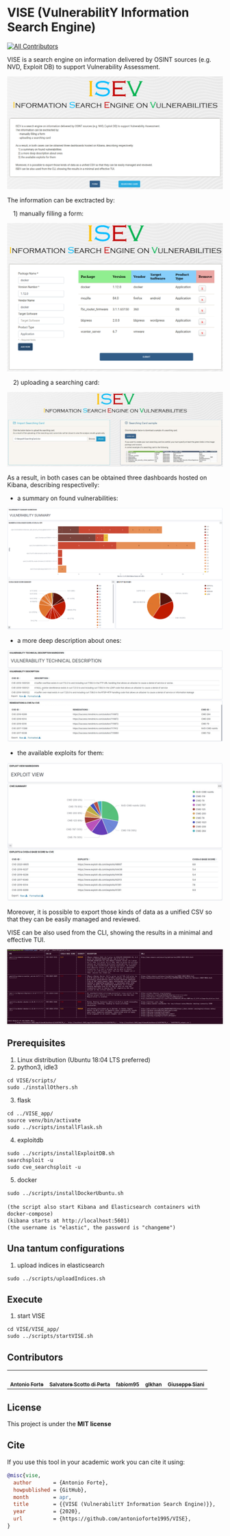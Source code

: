 # VISE (VulnerabilitY Information Search Engine)
<!-- ALL-CONTRIBUTORS-BADGE:START - Do not remove or modify this section -->
[![All Contributors](https://img.shields.io/badge/all_contributors-5-orange.svg?style=flat-square)](#contributors-)
<!-- ALL-CONTRIBUTORS-BADGE:END -->

VISE is a search engine on information delivered by OSINT sources (e.g. NVD, Exploit DB) to support Vulnerability Assessment.
<!-- ![alt text] -->
![](https://raw.githubusercontent.com/antonioforte1995/ISEV/master/VISE_app/static/assets/img/scenery/home.PNG)

The information can be exctracted by:

 1) manually filling a form:
<!-- ![alt text] -->
![](https://raw.githubusercontent.com/antonioforte1995/ISEV/master/VISE_app/static/assets/img/scenery/form.PNG)

 2) uploading a searching card:
<!-- ![alt text] -->
![](https://raw.githubusercontent.com/antonioforte1995/ISEV/master/VISE_app/static/assets/img/scenery/searching_card.JPG)

As a result, in both cases can be obtained three dashboards hosted on Kibana, describing respectivelly:

  - a summary on found vulnerabilities:
<!-- ![alt text] -->
![](https://raw.githubusercontent.com/antonioforte1995/ISEV/master/VISE_app/static/assets/img/scenery/vulnerability_summary_dashboard.PNG)

  - a more deep description about ones:
<!-- ![alt text] -->
![](https://raw.githubusercontent.com/antonioforte1995/ISEV/master/VISE_app/static/assets/img/scenery/vulnerability_technical_description_dashboard.JPG)

  - the available exploits for them:
<!-- ![alt text] -->
![](https://raw.githubusercontent.com/antonioforte1995/ISEV/master/VISE_app/static/assets/img/scenery/exploit_view_dashboard.JPG)

Moreover, it is possible to export those kinds of data as a unified CSV so that they can be easily managed and reviewed.

VISE can be also used from the CLI, showing the results in a minimal and effective TUI.
<!-- ![alt text] -->
![](https://raw.githubusercontent.com/antonioforte1995/ISEV/master/VISE_app/static/assets/img/scenery/TUI.jpg)

## Prerequisites
1) Linux distribution (Ubuntu 18:04 LTS preferred)
2) python3, idle3
```
cd VISE/scripts/
sudo ./installOthers.sh
```
3) flask
```
cd ../VISE_app/
source venv/bin/activate
sudo ../scripts/installFlask.sh
```
4) exploitdb
```
sudo ../scripts/installExploitDB.sh
searchsploit -u
sudo cve_searchsploit -u
```
5) docker
```
sudo ../scripts/installDockerUbuntu.sh

(the script also start Kibana and Elasticsearch containers with docker-compose)
(kibana starts at http://localhost:5601)
(the username is "elastic", the password is "changeme")
```


## Una tantum configurations
1) upload indices in elasticsearch
```
sudo ../scripts/uploadIndices.sh
```

## Execute
1) start VISE
```
cd VISE/VISE_app/
sudo ../scripts/startVISE.sh
```
## Contributors


<!-- ALL-CONTRIBUTORS-LIST:START - Do not remove or modify this section -->
<!-- prettier-ignore-start -->
<!-- markdownlint-disable -->
<table>
  <tr>
    <td align="center"><a href="https://github.com/antonioforte1995"><img src="https://avatars.githubusercontent.com/u/62757238?v=4?s=100" width="100px;" alt=""/><br /><sub><b>Antonio Forte</b></sub></a><br />
    </td>
    <td align="center"><a href="https://github.com/SalScotto"><img src="https://avatars.githubusercontent.com/u/34351057?v=4?s=100" width="100px;" alt=""/><br /><sub><b>Salvatore Scotto di Perta</b></sub></a><br />
    </td>
    <td align="center"><a href="https://github.com/fabiom95"><img src="https://avatars.githubusercontent.com/u/63059167?v=4?s=100" width="100px;" alt=""/><br /><sub><b>fabiom95
</b></sub></a><br />
    </td>
    <td align="center"><a href="https://github.com/glkhan"><img src="https://avatars.githubusercontent.com/u/63093332?v=4?s=100" width="100px;" alt=""/><br /><sub><b>glkhan</b></sub></a><br />
    </td>
    </td>
    <td align="center"><a href="https://github.com/giuseppesiani"><img src="https://avatars.githubusercontent.com/u/22540856?v=4?s=100" width="100px;" alt=""/><br /><sub><b>Giuseppe Siani</b></sub></a><br />
    </td>
  </tr>
</table>

<!-- markdownlint-enable -->
<!-- prettier-ignore-end -->
<!-- ALL-CONTRIBUTORS-LIST:END -->

## License
This project is under the **MIT license**

## Cite
If you use this tool in your academic work you can cite it using:
```bibtex
@misc{vise,
  author       = {Antonio Forte},
  howpublished = {GitHub},
  month        = apr,
  title        = {{VISE (VulnerabilitY Information Search Engine)}},
  year         = {2020},
  url          = {https://github.com/antonioforte1995/VISE},
}
```
